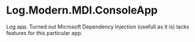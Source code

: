 # Log.Modern.MDI.ConsoleApp
Log app. Turned out Microsoft Dependency Injection (usefull as it is) lacks features for this particular app.
